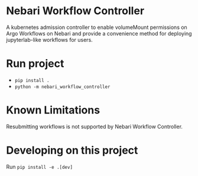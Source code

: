 # Nebari Workflow Controller
A kubernetes admission controller to enable volumeMount permissions on Argo Workflows on Nebari and provide a convenience method for deploying jupyterlab-like workflows for users.

# Run project
- `pip install .`
- `python -m nebari_workflow_controller`

# Known Limitations
Resubmitting workflows is not supported by Nebari Workflow Controller.

# Developing on this project
Run `pip install -e .[dev]`
